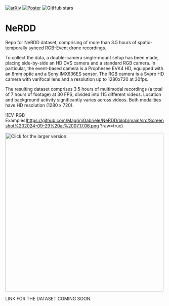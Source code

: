 [![arXiv](https://img.shields.io/badge/arXiv-2409.16099-B31B1B.svg)](https://arxiv.org/abs/2409.16099)
[![Poster](https://img.shields.io/badge/Poster-Download-blue)](https://github.com/MagriniGabriele/NeRDD/blob/main/src/ECCV24_NeRDD.pdf)
![GitHub stars](https://img.shields.io/github/stars/MagriniGabriele/NeRDD?style=social)

# NeRDD
Repo for NeRDD dataset, comprising of more than 3.5 hours of spatio-temporally synced RGB-Event drone recordings.

To collect the data, a double-camera single-mount setup has been made, placing side-by-side an HD DVS camera and a standard RGB camera. 
In particular, the event-based camera is a Prophesee EVK4 HD, equipped with an 8mm optic and a Sony IMX636ES sensor. The RGB camera is a Svpro HD camera with varifocal lens and a resolution up to 1280x720 at 30fps.

The resulting dataset comprises 3.5 hours of multimodal recordings (a total of 7 hours of footage) at 30 FPS, divided into 115 different videos. Location and background activity significantly varies across videos. Both modalities have HD resolution (1280 x 720).


![EV-RGB Examples]https://github.com/MagriniGabriele/NeRDD/blob/main/src/Screenshot%202024-09-29%20at%2007.17.06.png
?raw=true)


<a href="https://drive.google.com/uc?export=view&id=19TqTYYjmnxwHgC61wHcIncF42Cb_CwNK"><img src="https://drive.google.com/uc?export=view&id=19TqTYYjmnxwHgC61wHcIncF42Cb_CwNK" style="width: 500px; max-width: 100%; height: auto" title="Click for the larger version." /></a>

LINK FOR THE DATASET COMING SOON.
